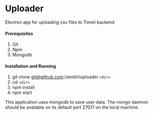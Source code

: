 # Uploader
Electron app for uploading csv files to Timeli backend

#### Prerequisites

1. Git
2. Npm
3. Mongodb

#### Installation and Running

1. git clone git@github.com:/zenblr/uploader `<dir>`
2. cd `<dir>`
3. npm install
4. npm start

This application uses mongodb to save user data. The mongo daemon should be available on its default port 27017 on the local machine.


